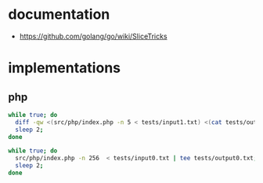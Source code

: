 # documentation

* https://github.com/golang/go/wiki/SliceTricks

# implementations

## php

```sh
while true; do
  diff -qw <(src/php/index.php -n 5 < tests/input1.txt) <(cat tests/output1.txt);
  sleep 2;
done
```

```sh
while true; do
  src/php/index.php -n 256  < tests/input0.txt | tee tests/output0.txt;
  sleep 2;
done
```
